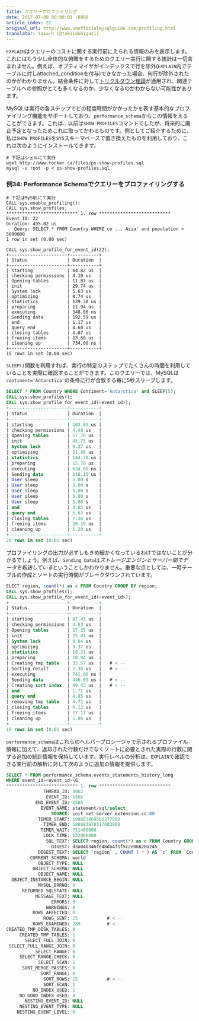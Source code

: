 ```yaml
---
title: クエリープロファイリング
date: 2017-07-08 00:00:01 -0900
article_index: 22
original_url: http://www.unofficialmysqlguide.com/profiling.html
translator: taka-h (@takaidohigasi)
---
```


`EXPLAIN`はクエリーのコストに関する実行前にえられる情報のみを表示します。これにはもう少し全体的な俯瞰をするためのクエリー実行に関する統計は一切含まれません。例えば、オプティマイザがインデックスで行を除外(`EXPLAIN`内でテーブルに対しattached\_conditionを付与)できなかった場合、何行が除外されたのかがわかりません。結合条件に対して[トリクルダウン理論](https://ja.wikipedia.org/wiki/%E3%83%88%E3%83%AA%E3%82%AF%E3%83%AB%E3%83%80%E3%82%A6%E3%83%B3%E7%90%86%E8%AB%96)が適用され、関連テーブルへの参照がとても多くなるのか、少なくなるのかわからない可能性があります。

MySQLは実行の各ステップでどの程度時間がかかったかを表す基本的なプロファイリング機能をサポートしており、`performance_schema`からこの情報をえることができます。これは、以前は`SHOW PROFILES`コマンドでしたが、将来的に廃止予定となったためこれに取ってかわるものです。例としてご紹介するために、私は`SHOW PROFILES`を`SYS`スキーマベースで置き換えたものを利用しており、これは次のようにインストールできます。

```
# 下記はシェルにて実行
wget http://www.tocker.ca/files/ps-show-profiles.sql
mysql -u root -p < ps-show-profiles.sql
```

### 例34: Performance Schemaでクエリーをプロファイリングする

```
# 下記はMySQLにて実行
CALL sys.enable_profiling();
CALL sys.show_profiles;
*************************** 1. row ***************************
Event_ID: 22
Duration: 495.02 us
   Query: SELECT * FROM Country WHERE co ... Asia' and population > 5000000
1 row in set (0.00 sec)

CALL sys.show_profile_for_event_id(22);
+----------------------+-----------+
| Status               | Duration  |
+----------------------+-----------+
| starting             | 64.82 us  |
| checking permissions | 4.10 us   |
| Opening tables       | 11.87 us  |
| init                 | 29.74 us  |
| System lock          | 5.63 us   |
| optimizing           | 8.74 us   |
| statistics           | 139.38 us |
| preparing            | 11.94 us  |
| executing            | 348.00 ns |
| Sending data         | 192.59 us |
| end                  | 1.17 us   |
| query end            | 4.60 us   |
| closing tables       | 4.07 us   |
| freeing items        | 13.60 us  |
| cleaning up          | 734.00 ns |
+----------------------+-----------+
15 rows in set (0.00 sec)
```

`SLEEP()`関数を利用すれば、実行の特定のステップでたくさんの時間を利用していることを実際に確認することができます。このクエリーでは、MySQLは`continent='Antarctica'`の条件に行が合致する毎に5秒スリープします。

```sql
SELECT * FROM Country WHERE Continent='Antarctica' and SLEEP(5);
CALL sys.show_profiles();
CALL sys.show_profile_for_event_id(<event_id>);
+----------------------+-----------+
| Status               | Duration  |
+----------------------+-----------+
| starting             | 103.89 us |
| checking permissions | 4.48 us   |
| Opening tables       | 17.78 us  |
| init                 | 45.75 us  |
| System lock          | 8.37 us   |
| optimizing           | 11.98 us  |
| statistics           | 144.78 us |
| preparing            | 15.78 us  |
| executing            | 634.00 ns |
| Sending data         | 116.15 us |
| User sleep           | 5.00 s    |
| User sleep           | 5.00 s    |
| User sleep           | 5.00 s    |
| User sleep           | 5.00 s    |
| User sleep           | 5.00 s    |
| end                  | 2.05 us   |
| query end            | 5.63 us   |
| closing tables       | 7.30 us   |
| freeing items        | 20.19 us  |
| cleaning up          | 1.20 us   |
+----------------------+-----------+
20 rows in set (0.01 sec)
```

プロファイリングの出力が必ずしもきめ細かくなっているわけではないことが分かるでしょう。例えば、`Sending Data`は*ストレージエンジンとサーバー間でデータを転送している*ということしかわかりません。重要な点としては、一時テーブルの作成とソートの実行時間がブレークダウンされています。

```sql
ELECT region, count(*) as c FROM Country GROUP BY region;
CALL sys.show_profiles();
CALL sys.show_profile_for_event_id(<event_id>);
+----------------------+-----------+
| Status               | Duration  |
+----------------------+-----------+
| starting             | 87.43 us  |
| checking permissions | 4.93 us   |
| Opening tables       | 17.35 us  |
| init                 | 25.81 us  |
| System lock          | 9.04 us   |
| optimizing           | 3.37 us   |
| statistics           | 18.31 us  |
| preparing            | 10.94 us  |
| Creating tmp table   | 35.57 us  |   # < --
| Sorting result       | 2.38 us   |   # < --
| executing            | 741.00 ns |
| Sending data         | 446.03 us |   # < --
| Creating sort index  | 49.45 us  |   # < --
| end                  | 1.71 us   |
| query end            | 4.85 us   |
| removing tmp table   | 4.71 us   |
| closing tables       | 6.12 us   |
| freeing items        | 17.17 us  |
| cleaning up          | 1.00 us   |
+----------------------+-----------+
19 rows in set (0.01 sec)
```

`performance_schema`はこれらのヘルパープロシージャで示されるプロファイル情報に加えて、返却された行数だけでなくソートに必要とされた実際の行数に関する追加の統計情報を保持しています。実行レベルの分析は、`EXPLAIN`で確認できる実行前の解析に対して次のように追加の情報を提供します。

```sql
SELECT * FROM performance_schema.events_statements_history_long
WHERE event_id=<event_id>\G
*************************** 1. row ***************************
              THREAD_ID: 3062
               EVENT_ID: 1566
           END_EVENT_ID: 1585
             EVENT_NAME: statement/sql/select
                 SOURCE: init_net_server_extension.cc:80
            TIMER_START: 588883869566277000
              TIMER_END: 588883870317683000
             TIMER_WAIT: 751406000
              LOCK_TIME: 132000000
               SQL_TEXT: SELECT region, count(*) as c FROM Country GROUP BY region
                 DIGEST: d3a04b346fe48da4f1f5c2e06628a245
            DIGEST_TEXT: SELECT `region` , COUNT ( * ) AS `c` FROM `Country` GROUP BY `region`
         CURRENT_SCHEMA: world
            OBJECT_TYPE: NULL
          OBJECT_SCHEMA: NULL
            OBJECT_NAME: NULL
  OBJECT_INSTANCE_BEGIN: NULL
            MYSQL_ERRNO: 0
      RETURNED_SQLSTATE: NULL
           MESSAGE_TEXT: NULL
                 ERRORS: 0
               WARNINGS: 0
          ROWS_AFFECTED: 0
              ROWS_SENT: 25           # < --
          ROWS_EXAMINED: 289          # < --
CREATED_TMP_DISK_TABLES: 0
     CREATED_TMP_TABLES: 1
       SELECT_FULL_JOIN: 0
 SELECT_FULL_RANGE_JOIN: 0
           SELECT_RANGE: 0
     SELECT_RANGE_CHECK: 0
            SELECT_SCAN: 1
      SORT_MERGE_PASSES: 0
             SORT_RANGE: 0
              SORT_ROWS: 25           # < --
              SORT_SCAN: 1
          NO_INDEX_USED: 1
     NO_GOOD_INDEX_USED: 0
       NESTING_EVENT_ID: NULL
     NESTING_EVENT_TYPE: NULL
    NESTING_EVENT_LEVEL: 0
```
